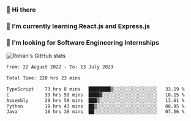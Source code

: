### 👋 Hi there 

<!--
**rohznmdev/rohznmdev** is a ✨ _special_ ✨ repository because its `README.md` (this file) appears on your GitHub profile.

Here are some ideas to get you started:

- 🔭 I’m currently working on ...
- 🌱 I’m currently learning Ruby and Ruby on Rails
- 👯 I’m looking to collaborate on ...
- 🤔 I’m looking for help with ...
- 💬 Ask me about ...
- 📫 How to reach me: ...
- 😄 Pronouns: ...
- ⚡ Fun fact: ...
-->
### 🌱 I’m currently learning React.js and Express.js
### 🤔 I’m looking for Software Engineering Internships
![Rohan's GitHub stats](https://github-readme-stats.vercel.app/api?username=rohznmdev&theme=dark&show_icons=true)

<!--START_SECTION:waka-->

```txt
From: 22 August 2022 - To: 13 July 2023

Total Time: 220 hrs 23 mins

TypeScript    73 hrs 8 mins   ████████▒░░░░░░░░░░░░░░░░   33.19 %
C             39 hrs 59 mins  ████▓░░░░░░░░░░░░░░░░░░░░   18.15 %
Assembly      29 hrs 59 mins  ███▒░░░░░░░░░░░░░░░░░░░░░   13.61 %
Python        19 hrs 43 mins  ██▒░░░░░░░░░░░░░░░░░░░░░░   08.95 %
Java          16 hrs 39 mins  ██░░░░░░░░░░░░░░░░░░░░░░░   07.56 %
```

<!--END_SECTION:waka-->
